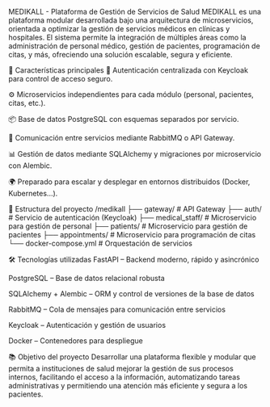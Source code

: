 MEDIKALL - Plataforma de Gestión de Servicios de Salud
MEDIKALL es una plataforma modular desarrollada bajo una arquitectura de microservicios, orientada a optimizar la gestión de servicios médicos en clínicas y hospitales. El sistema permite la integración de múltiples áreas como la administración de personal médico, gestión de pacientes, programación de citas, y más, ofreciendo una solución escalable, segura y eficiente.

🚀 Características principales
🔐 Autenticación centralizada con Keycloak para control de acceso seguro.

⚙️ Microservicios independientes para cada módulo (personal, pacientes, citas, etc.).

📦 Base de datos PostgreSQL con esquemas separados por servicio.

🐇 Comunicación entre servicios mediante RabbitMQ o API Gateway.

📊 Gestión de datos mediante SQLAlchemy y migraciones por microservicio con Alembic.

🌍 Preparado para escalar y desplegar en entornos distribuidos (Docker, Kubernetes...).

🧱 Estructura del proyecto
/medikall
├── gateway/                # API Gateway
├── auth/                   # Servicio de autenticación (Keycloak)
├── medical_staff/          # Microservicio para gestión de personal
├── patients/               # Microservicio para gestión de pacientes
├── appointments/           # Microservicio para programación de citas
└── docker-compose.yml      # Orquestación de servicios

🛠 Tecnologías utilizadas
FastAPI – Backend moderno, rápido y asincrónico

PostgreSQL – Base de datos relacional robusta

SQLAlchemy + Alembic – ORM y control de versiones de la base de datos

RabbitMQ – Cola de mensajes para comunicación entre servicios

Keycloak – Autenticación y gestión de usuarios

Docker – Contenedores para despliegue

📚 Objetivo del proyecto
Desarrollar una plataforma flexible y modular que permita a instituciones de salud mejorar la gestión de sus procesos internos, facilitando el acceso a la información, automatizando tareas administrativas y permitiendo una atención más eficiente y segura a los pacientes.
